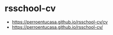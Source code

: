 # rsschool-cv
- https://perroentucasa.github.io/rsschool-cv/cv
- https://perroentucasa.github.io/rsschool-cv/
